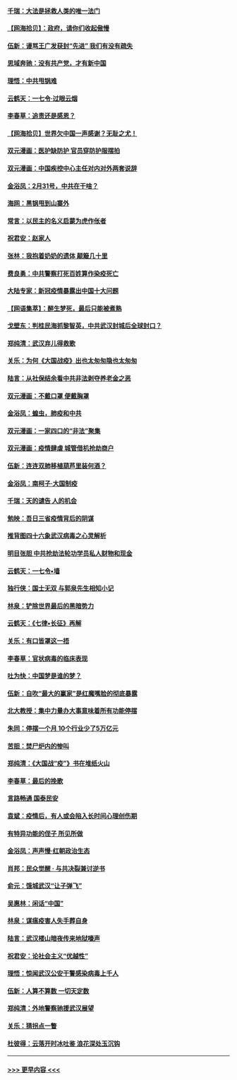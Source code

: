 #### [千瑞：大法是拯救人类的唯一法门](../pages/nsc993/n11927637.md?t=03100132) 
#### [【网海拾贝】：政府，请你们收起傲慢](../pages/nsc993/n11926932.md?t=03100132) 
#### [伍新：谩骂王广发获封“先进” 我们有没有疏失](../pages/nsc993/n11926101.md?t=03100132) 
#### [思域奔驰：没有共产党，才有新中国](../pages/nsc993/n11926058.md?t=03100132) 
#### [理悟：中共甩锅难](../pages/nsc993/n11925355.md?t=03100132) 
#### [云鹤天：一七令·过眼云烟](../pages/nsc993/n11925284.md?t=03100132) 
#### [李春草：追责还是感恩？](../pages/nsc993/n11925274.md?t=03100132) 
#### [【网海拾贝】世界欠中国一声感谢？无耻之尤！](../pages/nsc993/n11925239.md?t=03100132) 
#### [双元漫画：医护缺防护 官员穿防护服摆拍](../pages/nsc993/n11923899.md?t=03100132) 
#### [双元漫画：中国疾控中心主任对内对外两套说辞](../pages/nsc993/n11921994.md?t=03100132) 
#### [金浴凤：2月31号，中共在干啥？](../pages/nsc993/n11922706.md?t=03100132) 
#### [海网：黑锅甩到山寨外](../pages/nsc993/n11922688.md?t=03100132) 
#### [常言：以民主的名义启蒙为虎作伥者](../pages/nsc993/n11922217.md?t=03100132) 
#### [祝君安：赵家人](../pages/nsc993/n11922209.md?t=03100132) 
#### [张林：我抱着奶奶的遗体 颠簸几十里](../pages/nsc993/n11920945.md?t=03100132) 
#### [费良勇：中共警察打死百姓算作染疫死亡](../pages/nsc993/n11919264.md?t=03100132) 
#### [大陆专家：新冠疫情暴露出中国十大问题](../pages/nsc993/n11919187.md?t=03100132) 
#### [【网语集萃】：醉生梦死，最后只能被煮熟](../pages/nsc993/n11918994.md?t=03100132) 
#### [戈壁东：判桂民海抓黎智英，中共武汉封城后全球封口？](../pages/nsc993/n11917982.md?t=03100132) 
#### [郑纯清：武汉弃儿得救歌](../pages/nsc993/n11917881.md?t=03100132) 
#### [关乐：为何《大国战疫》出也太匆匆隐也太匆匆](../pages/nsc993/n11917792.md?t=03100132) 
#### [陆言：从社保结余看中共非法剥夺养老金之恶](../pages/nsc993/n11917084.md?t=03100132) 
#### [双元漫画：不戴口罩 便戴胸罩](../pages/nsc993/n11916447.md?t=03100132) 
#### [金浴凤：蝗虫，肺疫和中共](../pages/nsc993/n11916904.md?t=03100132) 
#### [双元漫画：一家四口的“非法”聚集](../pages/nsc993/n11916378.md?t=03100132) 
#### [双元漫画：疫情肆虐 城管借机抢劫商户](../pages/nsc993/n11916310.md?t=03100132) 
#### [伍新：连连双肺移植葫芦里装何酒？](../pages/nsc993/n11913667.md?t=03100132) 
#### [金浴凤：南柯子·大国制疫](../pages/nsc993/n11913657.md?t=03100132) 
#### [千瑞：天的谴告  人的机会](../pages/nsc993/n11913309.md?t=03100132) 
#### [勉映：吾日三省疫情背后的阴谋](../pages/nsc993/n11913079.md?t=03100132) 
#### [推背图四十六象武汉病毒之心灵解析](../pages/nsc993/n11911761.md?t=03100132) 
#### [明目张胆 中共抢劫法轮功学员私人财物和现金](../pages/nsc993/n11910262.md?t=03100132) 
#### [云鹤天：一七令▪墙](../pages/nsc993/n11910627.md?t=03100132) 
#### [独行侠：国士无双 与郭泉先生相知小记](../pages/nsc993/n11910613.md?t=03100132) 
#### [林泉：铲除世界最后的黑暗势力](../pages/nsc993/n11909320.md?t=03100132) 
#### [云鹤天：《七律▪长征》再解](../pages/nsc993/n11909327.md?t=03100132) 
#### [关乐：有口皆罩这一捂](../pages/nsc993/n11908393.md?t=03100132) 
#### [李春草：官状病毒的临床表现](../pages/nsc993/n11908339.md?t=03100132) 
#### [吐为快：中国梦是谁的梦？](../pages/nsc993/n11906564.md?t=03100132) 
#### [伍新：自吹“最大的赢家”是红魔嘴脸的彻底暴露](../pages/nsc993/n11906407.md?t=03100132) 
#### [北大教授：集中力量办大事意味着所有功能停摆](../pages/nsc993/n11904800.md?t=03100132) 
#### [朱同：停摆一个月 10个行业少了5万亿元](../pages/nsc993/n11904498.md?t=03100132) 
#### [苦胆：焚尸炉内的惨叫](../pages/nsc993/n11904479.md?t=03100132) 
#### [郑纯清：《大国战“疫”》书在堆纸火山](../pages/nsc993/n11904450.md?t=03100132) 
#### [李春草：最后的挽歌](../pages/nsc993/n11904441.md?t=03100132) 
#### [言路畅通 国泰民安](../pages/nsc993/n11904222.md?t=03100132) 
#### [袁斌：疫情后，有人或会陷入长时间心理创伤期](../pages/nsc993/n11901514.md?t=03100132) 
#### [有特异功能的侄子 所见所做](../pages/nsc993/n11901154.md?t=03100132) 
#### [金浴凤：声声慢‧红朝政治生态](../pages/nsc993/n11899553.md?t=03100132) 
#### [肖邦：民众觉醒 · 与共决裂兼讨逆书](../pages/nsc993/n11898435.md?t=03100132) 
#### [俞元：饿城武汉“让子弹飞”](../pages/nsc993/n11898344.md?t=03100132) 
#### [吴惠林：闲话“中国”](../pages/nsc993/n11898182.md?t=03100132) 
#### [林泉：谋瘟疫害人失手葬自身](../pages/nsc993/n11897892.md?t=03100132) 
#### [陆言：武汉楼山暗夜传来地狱嚎声](../pages/nsc993/n11897033.md?t=03100132) 
#### [祝君安：论社会主义“优越性”](../pages/nsc993/n11897005.md?t=03100132) 
#### [理悟：惊闻武汉公安干警感染病毒上千人](../pages/nsc993/n11896947.md?t=03100132) 
#### [伍新：人算不算数 一切天定数](../pages/nsc993/n11893372.md?t=03100132) 
#### [郑纯清：外地警察驰援武汉展望](../pages/nsc993/n11893115.md?t=03100132) 
#### [关乐：猜拐点一瞥](../pages/nsc993/n11893020.md?t=03100132) 
#### [杜彼得：云落开时冰吐鉴 浪花深处玉沉钩](../pages/nsc993/n11892107.md?t=03100132) 

----
#### [ >>> 更早内容 <<< ](../indexes/nsc993-earlier.md)
